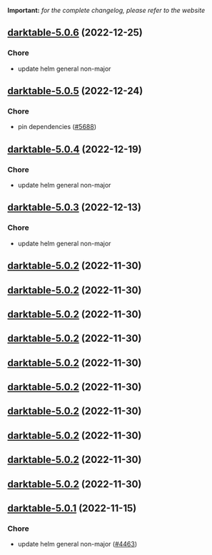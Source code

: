 **Important:**
*for the complete changelog, please refer to the website*




## [darktable-5.0.6](https://github.com/truecharts/charts/compare/darktable-5.0.5...darktable-5.0.6) (2022-12-25)

### Chore

- update helm general non-major
  
  


## [darktable-5.0.5](https://github.com/truecharts/charts/compare/darktable-5.0.4...darktable-5.0.5) (2022-12-24)

### Chore

- pin dependencies ([#5688](https://github.com/truecharts/charts/issues/5688))
  
  


## [darktable-5.0.4](https://github.com/truecharts/charts/compare/darktable-5.0.3...darktable-5.0.4) (2022-12-19)

### Chore

- update helm general non-major
  
  


## [darktable-5.0.3](https://github.com/truecharts/charts/compare/darktable-5.0.2...darktable-5.0.3) (2022-12-13)

### Chore

- update helm general non-major
  
  


## [darktable-5.0.2](https://github.com/truecharts/charts/compare/darktable-5.0.1...darktable-5.0.2) (2022-11-30)




## [darktable-5.0.2](https://github.com/truecharts/charts/compare/darktable-5.0.1...darktable-5.0.2) (2022-11-30)




## [darktable-5.0.2](https://github.com/truecharts/charts/compare/darktable-5.0.1...darktable-5.0.2) (2022-11-30)




## [darktable-5.0.2](https://github.com/truecharts/charts/compare/darktable-5.0.1...darktable-5.0.2) (2022-11-30)




## [darktable-5.0.2](https://github.com/truecharts/charts/compare/darktable-5.0.1...darktable-5.0.2) (2022-11-30)




## [darktable-5.0.2](https://github.com/truecharts/charts/compare/darktable-5.0.1...darktable-5.0.2) (2022-11-30)




## [darktable-5.0.2](https://github.com/truecharts/charts/compare/darktable-5.0.1...darktable-5.0.2) (2022-11-30)




## [darktable-5.0.2](https://github.com/truecharts/charts/compare/darktable-5.0.1...darktable-5.0.2) (2022-11-30)




## [darktable-5.0.2](https://github.com/truecharts/charts/compare/darktable-5.0.1...darktable-5.0.2) (2022-11-30)




## [darktable-5.0.2](https://github.com/truecharts/charts/compare/darktable-5.0.1...darktable-5.0.2) (2022-11-30)




## [darktable-5.0.1](https://github.com/truecharts/charts/compare/darktable-5.0.0...darktable-5.0.1) (2022-11-15)

### Chore

- update helm general non-major ([#4463](https://github.com/truecharts/charts/issues/4463))
  
  
